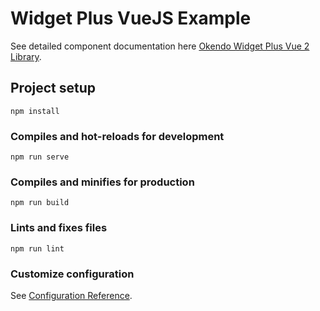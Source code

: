 # Widget Plus VueJS Example
See detailed component documentation here [Okendo Widget Plus Vue 2 Library](https://www.npmjs.com/package/@okendo/reviews-widget-plus-vue).

## Project setup
```
npm install
```

### Compiles and hot-reloads for development
```
npm run serve
```

### Compiles and minifies for production
```
npm run build
```

### Lints and fixes files
```
npm run lint
```

### Customize configuration
See [Configuration Reference](https://cli.vuejs.org/config/).
